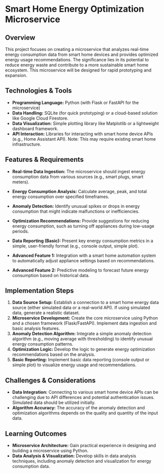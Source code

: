 # Smart Home Energy Optimization Microservice

## Overview

This project focuses on creating a microservice that analyzes real-time energy consumption data from smart home devices and provides optimized energy usage recommendations.  The significance lies in its potential to reduce energy waste and contribute to a more sustainable smart home ecosystem.  This microservice will be designed for rapid prototyping and expansion.

## Technologies & Tools

* **Programming Language:** Python (with Flask or FastAPI for the microservice)
* **Data Handling:**  SQLite (for quick prototyping) or a cloud-based solution like Google Cloud Firestore.
* **Data Visualization:**  Simple plotting library like Matplotlib or a lightweight dashboard framework.
* **API Interaction:**  Libraries for interacting with smart home device APIs (e.g., Home Assistant API).  Note:  This may require existing smart home infrastructure.


## Features & Requirements

- **Real-time Data Ingestion:**  The microservice should ingest energy consumption data from various sources (e.g., smart plugs, smart meters).
- **Energy Consumption Analysis:**  Calculate average, peak, and total energy consumption over specified timeframes.
- **Anomaly Detection:** Identify unusual spikes or drops in energy consumption that might indicate malfunctions or inefficiencies.
- **Optimization Recommendations:** Provide suggestions for reducing energy consumption, such as turning off appliances during low-usage periods.
- **Data Reporting (Basic):**  Present key energy consumption metrics in a simple, user-friendly format (e.g., console output, simple plot).

- **Advanced Feature 1:**  Integration with a smart home automation system to automatically adjust appliance settings based on recommendations.
- **Advanced Feature 2:**  Predictive modeling to forecast future energy consumption based on historical data.


## Implementation Steps

1. **Data Source Setup:**  Establish a connection to a smart home energy data source (either simulated data or a real-world API).  If using simulated data, generate a realistic dataset.
2. **Microservice Development:** Create the core microservice using Python and a chosen framework (Flask/FastAPI). Implement data ingestion and basic analysis features.
3. **Anomaly Detection Algorithm:** Integrate a simple anomaly detection algorithm (e.g., moving average with thresholding) to identify unusual energy consumption patterns.
4. **Optimization Logic:** Develop the logic to generate energy optimization recommendations based on the analysis.
5. **Basic Reporting:** Implement basic data reporting (console output or simple plot) to visualize energy usage and recommendations.


## Challenges & Considerations

- **Data Integration:**  Connecting to various smart home device APIs can be challenging due to API differences and potential authentication issues.  Simulated data should be utilized initially.
- **Algorithm Accuracy:** The accuracy of the anomaly detection and optimization algorithms depends on the quality and quantity of the input data.


## Learning Outcomes

- **Microservice Architecture:**  Gain practical experience in designing and building a microservice using Python.
- **Data Analysis & Visualization:**  Develop skills in data analysis techniques, including anomaly detection and visualization for energy consumption data.

